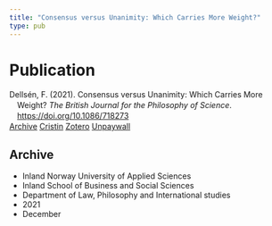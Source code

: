 ```yaml
---
title: "Consensus versus Unanimity: Which Carries More Weight?"
type: pub
---
```

<h1>Publication</h1>
<article id="csl-bib-container-MIXHVGB4" class="csl-bib-container">
  <div class="csl-bib-body" style="line-height: 1.35; padding-left: 1em; text-indent:-1em;">
  <div class="csl-entry">Dells&#xE9;n, F. (2021). Consensus versus Unanimity: Which Carries More Weight? <i>The British Journal for the Philosophy of Science</i>. <a href="https://doi.org/10.1086/718273">https://doi.org/10.1086/718273</a></div>
</div>
  <div class="csl-bib-buttons">
    <a href="#taxonomy-article-MIXHVGB4" class="csl-bib-button">Archive</a>
    <a href="https://app.cristin.no/results/show.jsf?id=1967264" alt="Cristin URL" class="csl-bib-button">Cristin</a>
    <a href="http://zotero.org/groups/5022929/items/MIXHVGB4" alt="Zotero URL" class="csl-bib-button">Zotero</a>
    <a href="http://philsci-archive.pitt.edu/19724/1/Dissent%20Draft14%20AcceptedWeb.pdf" class="csl-bib-button">Unpaywall</a>
  </div>
  <div id="csl-bib-meta-container-MIXHVGB4"></div>
</article>
<div id="csl-bib-meta-MIXHVGB4" class="csl-bib-meta">
  <article id="taxonomy-article-MIXHVGB4" class="taxonomy-article">
    <h1>Archive</h1>
    <ul>
      <li>Inland Norway University of Applied Sciences</li>
      <li>Inland School of Business and Social Sciences</li>
      <li>Department of Law, Philosophy and International studies</li>
      <li>2021</li>
      <li>December</li>
    </ul>
  </article>
</div>
